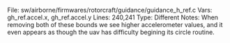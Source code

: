 File: sw/airborne/firmwares/rotorcraft/guidance/guidance_h_ref.c
Vars: gh_ref.accel.x, gh_ref.accel.y
Lines: 240,241
Type: Different
Notes: When removing both of these bounds we see higher accelerometer values, and it even appears as though the uav has difficulty begining its circle routine.